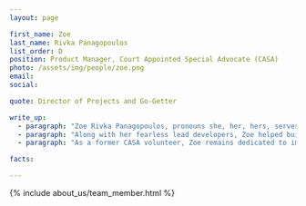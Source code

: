 ```yaml
---
layout: page

first_name: Zoe
last_name: Rivka Panagopoulos
list_order: D
position: Product Manager, Court Appointed Special Advocate (CASA)
photo: /assets/img/people/zoe.png
email: 
social:

quote: Director of Projects and Go-Getter

write_up:
  - paragraph: "Zoe Rivka Panagopoulos, pronouns she, her, hers, serves as the Lead Product Manager on the Court Appointed Special Advocate (CASA) project. Zoe works closely with stakeholders to assess needs and ideate short and long term solutions. She collaborates with open source contributors on business process visioning and ensures that the platform is positioned for successful multitenancy use, in the future. She also develops and manages project boards, epic and story writing, backlog refinement, quality assurance, release planning, and developing customer facing instructional content."
  - paragraph: "Along with her fearless lead developers, Zoe helped build CASA Volunteer Tracking from the ground up in six months and released the first version in September 2020. The CASA Volunteer Tracking enables volunteers across the country to log their time spent with youth in the foster care system, and serves as a management tool for staff supervisors overseeing volunteer activity. The application is currently being piloted by CASA: Prince George’s County, in Maryland. Zoe has extensive experience in civic tech, and currently works as a digital consultant in the nonprofit space. She has served large petition platforms such as Change.org, and small, innovative startups such as Brigade, now a part of Countable."
  - paragraph: "As a former CASA volunteer, Zoe remains dedicated to improving the lives of youth in the foster care system across America. One day, she hopes to serve as a foster or adoptive parent herself. In the meantime, she keeps herself busy as a foster parent to senior dogs."

facts:

---
```



{% include about_us/team_member.html %}
